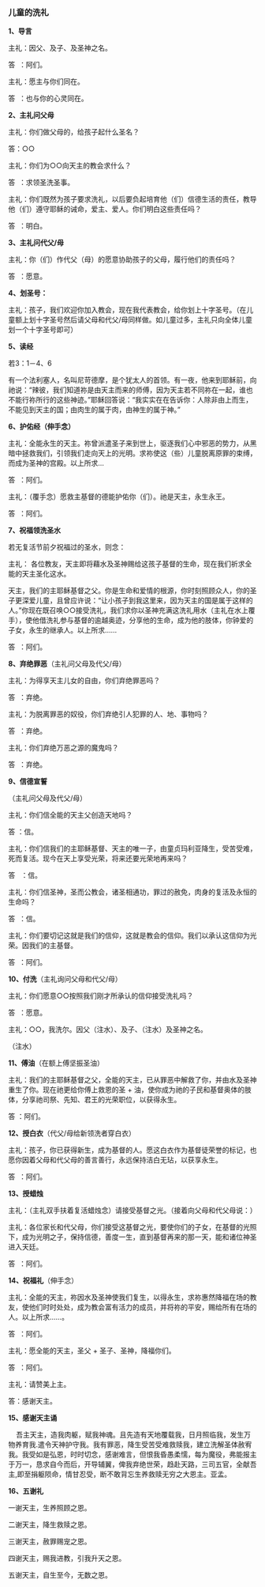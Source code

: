 ### **儿童的洗礼**

**1、导言**

主礼：因父、及子、及圣神之名。

答  ：阿们。

主礼：愿主与你们同在。

答  ：也与你的心灵同在。

**2、主礼问父母**

主礼：你们做父母的，给孩子起什么圣名？

答：○○

主礼：你们为○○向天主的教会求什么？

答  ：求领圣洗圣事。

主礼：你们既然为孩子要求洗礼，以后要负起培育他（们）信德生活的责任，教导他（们）遵守耶稣的诫命，爱主、爱人。你们明白这些责任吗？

答  ：明白。

**3、主礼问代父/母**

主礼：你（们）作代父（母）的愿意协助孩子的父母，履行他们的责任吗？

答  ：愿意。

**4、划圣号：**

主礼：孩子，我们欢迎你加入教会，现在我代表教会，给你划上十字圣号。（在儿童额上划十字圣号然后请父母和代父/母同样做。如儿童过多，主礼只向全体儿童划一个十字圣号即可）

**5、读经**

若3：1－4、6

有一个法利塞人，名叫尼苛德摩，是个犹太人的首领。有一夜，他来到耶稣前，向祂说：“辣彼，我们知道祢是由天主而来的师傅，因为天主若不同祢在一起，谁也不能行祢所行的这些神迹。”耶稣回答说：“我实实在在告诉你：人除非由上而生，不能见到天主的国；由肉生的属于肉，由神生的属于神。”

**6、护佑经（伸手念）**

主礼：全能永生的天主。祢曾派遣圣子来到世上，驱逐我们心中邪恶的势力，从黑暗中拯救我们，引领我们走向天上的光明。求祢使这（些）儿童脱离原罪的束缚，而成为圣神的宫殿。以上所求…

答  ：阿们。

主礼：（覆手念）愿救主基督的德能护佑你（们）。祂是天主，永生永王。

答  ：阿们。

**7、祝福领洗圣水**

若无复活节前夕祝福过的圣水，则念：

主礼： 各位教友，天主即将藉水及圣神赐给这孩子基督的生命，现在我们祈求全能的天主圣化这水。

天主，我们的主耶稣基督之父。你是生命和爱情的根源，你时刻照顾众人，你的圣子更深爱儿童，且曾应许说：“让小孩子到我这里来，因为天主的国是属于这样的人。”你现在既召唤○○接受洗礼，我们求你以圣神充满这洗礼用水（主礼在水上覆手），使他借洗礼参与基督的逾越奥迹，分享他的生命，成为他的肢体，你钟爱的子女，永生的继承人。以上所求……

答  ：阿们。

**8、弃绝罪恶**（主礼问父母及代父/母）

主礼：为得享天主儿女的自由，你们弃绝罪恶吗？

答  ：弃绝。

主礼：为脱离罪恶的奴役，你们弃绝引人犯罪的人、地、事物吗？

答  ：弃绝。

主礼：你们弃绝万恶之源的魔鬼吗？

答  ：弃绝。

**9、信德宣誓**

（主礼问父母及代父/母）

主礼：你们信全能的天主父创造天地吗？

答 ：信。

主礼：你们信我们的主耶稣基督、天主的唯一子，由童贞玛利亚降生，受苦受难，死而复活。现今在天上享受光荣，将来还要光荣地再来吗？

答   ：信。

主礼：你们信圣神，圣而公教会，诸圣相通功，罪过的赦免，肉身的复活及永恒的生命吗？

答  ：信。

主礼：你们要切记这就是我们的信仰，这就是教会的信仰。我们以承认这信仰为光荣。因我们的主基督。

答  ：阿们。

**10、付洗**（主礼询问父母和代父/母）

主礼：你们愿意○○按照我们刚才所承认的信仰接受洗礼吗？

答  ：愿意。

主礼：○○，我洗尔。因父（注水）、及子、（注水）及圣神之名。

（注水）

**11、傅油**（在额上傅坚振圣油）

主礼：我们的主耶稣基督之父，全能的天主，已从罪恶中解救了你，并由水及圣神重生了你。现在祂更给你傅上救恩的圣 + 油，使你成为祂的子民和基督奥体的肢体，分享祂司祭、先知、君王的光荣职位，以获得永生。

答 ：阿们。

**12、授白衣**（代父/母给新领洗者穿白衣）

主礼：孩子，你已获得新生，成为基督的人。愿这白衣作为基督徒荣誉的标记，也愿你因着父母和代父母的善言善行，永远保持洁白无玷，以获享永生。

答  ：阿们。

**13、授蜡烛**

主礼：（主礼双手扶着复活蜡烛念）请接受基督之光。（接着向父母和代父母说：）

主礼：各位家长和代父母，你们接受这基督之光，要使你们的子女，在基督的光照下，成为光明之子，保持信德，善度一生，直到基督再来的那一天，能和诸位神圣进入天廷。

答  ：阿们。

**14、祝福礼**（伸手念）

主礼：全能的天主，祢因水及圣神使我们复生，以得永生，求祢惠然降福在场的教友，使他们时时处处，成为教会富有活力的成员，并将祢的平安，赐给所有在场的人。以上所求……。

答  ：阿们。

主礼：愿全能的天主，圣父 + 圣子、圣神，降福你们。

答  ：阿们。

主礼：请赞美上主。

答：感谢天主。

**15、感谢天主诵**

    吾主天主，造我肉躯，赋我神魂。且先造有天地覆载我，日月照临我，发生万物养育我.遣令天神护守我。我有罪恶，降生受苦受难救赎我，建立洗解圣体赦宥我。我受如是弘恩，时时切念，感谢难言，但恨我昏愚柔懦，每为魔役，弗能报主于万一，恳求自今而后，开导辅翼，俾我弃绝世荣，趋赴天路，三司五官，全献吾主,即至捐躯陨命，情甘忍受，断不敢背忘生养救赎无穷之大恩主。亚孟。

**16、五谢礼**

一谢天主，生养照顾之恩。

二谢天主，降生救赎之恩。

三谢天主，赦罪赐宠之恩。

四谢天主，赐我进教，引我升天之恩。

五谢天主，自生至今，无数之恩。